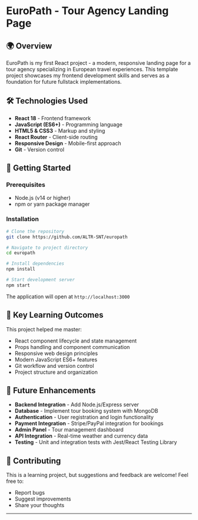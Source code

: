 # EuroPath - Tour Agency Landing Page

## 🌍 Overview
EuroPath is my first React project - a modern, responsive landing page for a tour agency specializing in European travel experiences. This template project showcases my frontend development skills and serves as a foundation for future fullstack implementations.

## 🛠️ Technologies Used
- **React 18** - Frontend framework
- **JavaScript (ES6+)** - Programming language
- **HTML5 & CSS3** - Markup and styling
- **React Router** - Client-side routing
- **Responsive Design** - Mobile-first approach
- **Git** - Version control

## 🚀 Getting Started

### Prerequisites
- Node.js (v14 or higher)
- npm or yarn package manager

### Installation
```bash
# Clone the repository
git clone https://github.com/ALTR-SNT/europath

# Navigate to project directory
cd europath

# Install dependencies
npm install

# Start development server
npm start
```

The application will open at `http://localhost:3000`


## 🎯 Key Learning Outcomes
This project helped me master:
- React component lifecycle and state management
- Props handling and component communication
- Responsive web design principles
- Modern JavaScript ES6+ features
- Git workflow and version control
- Project structure and organization

## 🔮 Future Enhancements
- **Backend Integration** - Add Node.js/Express server
- **Database** - Implement tour booking system with MongoDB
- **Authentication** - User registration and login functionality
- **Payment Integration** - Stripe/PayPal integration for bookings
- **Admin Panel** - Tour management dashboard
- **API Integration** - Real-time weather and currency data
- **Testing** - Unit and integration tests with Jest/React Testing Library


## 🤝 Contributing
This is a learning project, but suggestions and feedback are welcome! Feel free to:
- Report bugs
- Suggest improvements
- Share your thoughts

---
